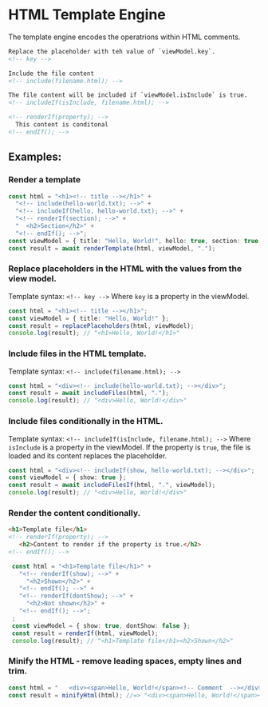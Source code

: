 # HTML Template Engine

The template engine encodes the operatrions within HTML comments.

```html
Replace the placeholder with teh value of `viewModel.key`.
<!-- key -->

Include the file content
<!-- include(filename.html); -->

The file content will be included if `viewModel.isInclude` is true.
<!-- includeIf(isInclude, filename.html); -->

<!-- renderIf(property); -->
  This content is conditonal
<!-- endIf(); -->
```

## Examples:

### Render a template

```typescript
const html = "<h1><!-- title --></h1>" +
  "<!-- include(hello-world.txt); -->" +
  "<!-- includeIf(hello, hello-world.txt); -->" +
  "<!-- renderIf(section); -->" +
  "  <h2>Section</h2>" +
  "<!-- endIf(); -->";
const viewModel = { title: "Hello, World!", hello: true, section: true };
const result = await renderTemplate(html, viewModel, ".");
```

### Replace placeholders in the HTML with the values from the view model.

Template syntax: `<!-- key -->` Where `key` is a property in the viewModel.

```typescript
const html = "<h1><!-- title --></h1>";
const viewModel = { title: "Hello, World!" };
const result = replacePlaceholders(html, viewModel);
console.log(result); // "<h1>Hello, World!</h1>"
```

### Include files in the HTML template.

Template syntax: `<!-- include(filename.html); -->`

```typescript
const html = "<div><!-- include(hello-world.txt); --></div>";
const result = await includeFiles(html, ".");
console.log(result); // "<div>Hello, World!</div>"
```

### Include files conditionally in the HTML.

Template syntax: `<!-- includeIf(isInclude, filename.html); -->` Where
`isInclude` is a property in the viewModel. If the property is `true`, the file
is loaded and its content replaces the placeholder.

```typescript
const html = "<div><!-- includeIf(show, hello-world.txt); --></div>";
const viewModel = { show: true };
const result = await includeFilesIf(html, ".", viewModel);
console.log(result); // "<div>Hello, World!</div>"
```

### Render the content conditionally.

```html
<h1>Template file</h1>
<!-- renderIf(property); -->
   <h2>Content to render if the property is true.</h2>
<!-- endIf(); -->
```

```typescript
 const html = "<h1>Template file</h1>" +
   "<!-- renderIf(show); -->" +
     "<h2>Shown</h2>" +
   "<!-- endIf(); -->" +
   "<!-- renderIf(dontShow); -->" +
     "<h2>Not shown</h2>" +
   "<!-- endIf(); -->";
 ;
 const viewModel = { show: true, dontShow: false };
 const result = renderIf(html, viewModel);
 console.log(result); // "<h1>Template file</h1><h2>Shown</h2>"
```

### Minify the HTML - remove leading spaces, empty lines and trim.

```typescript
const html = "   <div><span>Hello, World!</span><!-- Comment  --></div>  ";
const result = minifyHtml(html); //=> "<div><span>Hello, World!</span></div>"
```
